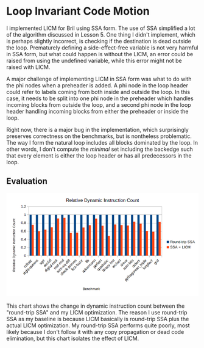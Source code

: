 # Loop Invariant Code Motion

I implemented LICM for Bril using SSA form. The use of SSA simplified a lot of
the algorithm discussed in Lesson 5. One thing I didn't implement, which is
perhaps slightly incorrect, is checking if the destination is dead outside the
loop. Prematurely defining a side-effect-free variable is not very harmful in
SSA form, but what could happen is without the LICM, an error could be raised
from using the undefined variable, while this error might not be raised with
LICM.

A major challenge of implementing LICM in SSA form was what to do with the phi
nodes when a preheader is added. A phi node in the loop header could refer to
labels coming from both inside and outside the loop. In this case, it needs to
be split into one phi node in the preheader which handles incoming blocks from
outside the loop, and a second phi node in the loop header handling incoming
blocks from either the preheader or inside the loop.

Right now, there is a major bug in the implementation, which surprisingly
preserves correctness on the benchmarks, but is nontheless problematic. The way
I form the natural loop includes all blocks dominated by the loop. In other
words, I don't compute the *minimal* set including the backedge such that every
element is either the loop header or has all predecessors in the loop.

## Evaluation

![](relative_dynamic_instruction_count.png)

This chart shows the change in dynamic instruction count between the
"round-trip SSA" and my LICM optimization. The reason I use round-trip SSA as
my baseline is because LICM basically is round-trip SSA plus the actual LICM
optimization. My round-trip SSA performs quite poorly, most likely because I
don't follow it with any copy propagation or dead code elimination, but this
chart isolates the effect of LICM.

